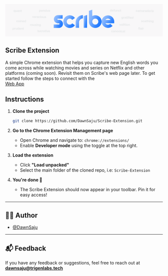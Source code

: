 ![Banner](https://raw.githubusercontent.com/DawnSaju/Scribe-Extension/master/assets/banner.png)

## Scribe Extension

A simple Chrome extension that helps you capture new English words you come across while watching movies and series on Netflix and other platforms (coming soon).
Revisit them on Scribe's web page later. To get started follow the steps to connect with the 
<br>[Web App ](https://www.scribe-app.xyz/)

## Instructions

1. **Clone the project**
   ```bash
   git clone https://github.com/DawnSaju/Scribe-Extension.git

2. **Go to the Chrome Extension Management page**

   * Open Chrome and navigate to: `chrome://extensions/`
   * Enable **Developer mode** using the toggle at the top right.

3. **Load the extension**

   * Click **"Load unpacked"**
   * Select the main folder of the cloned repo, i.e: `Scribe-Extension`

4. **You're done 🎉**
    * The Scribe Extension should now appear in your toolbar. Pin it for easy access!
---

## 👨‍💻 Author

* [@DawnSaju](https://github.com/DawnSaju)

---

## 📬 Feedback

If you have any feedback or suggestions, feel free to reach out at **[dawnsaju@trigenlabs.tech](mailto:dawnsaju@trigenlabs.tech)**